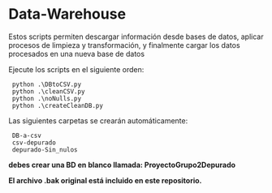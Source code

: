 # Data-Warehouse

Estos scripts permiten descargar información desde bases de datos, aplicar procesos de limpieza y transformación, y finalmente cargar los datos procesados en una nueva base de datos

Ejecute los scripts en el siguiente orden:

```
 python .\DBtoCSV.py
 python .\cleanCSV.py
 python .\noNulls.py
 python .\createCleanDB.py
```

Las siguientes carpetas se crearán automáticamente:

```
 DB-a-csv
 csv-depurado
 depurado-Sin_nulos
```

**debes crear una BD en blanco llamada: ProyectoGrupo2Depurado**

**El archivo .bak original está incluido en este repositorio.**
